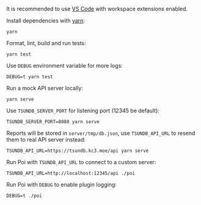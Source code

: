 It is recommended to use [VS Code](https://code.visualstudio.com/) with workspace extensions enabled.

Install dependencies with [yarn](https://yarnpkg.com/):

```
yarn
```

Format, lint, build and run tests:

```
yarn test
```

Use `DEBUG` environment variable for more logs:

```
DEBUG=t yarn test
```

Run a mock API server locally:

```
yarn serve
```

Use `TSUNDB_SERVER_PORT` for listening port (12345 be default):

```
TSUNDB_SERVER_PORT=8080 yarn serve
```

Reports will be stored in `server/tmp/db.json`, use `TSUNDB_API_URL` to resend them to real API server instead:

```
TSUNDB_API_URL=https://tsundb.kc3.moe/api yarn serve
```

Run Poi with `TSUNDB_API_URL` to connect to a custom server:

```
TSUNDB_API_URL=http://localhost:12345/api ./poi
```

Run Poi with `DEBUG` to enable plugin logging:

```
DEBUG=t ./poi
```
